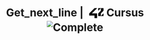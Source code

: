 <!--HEADER-->
<h1 align="center"> Get_next_line | 
 <picture>
  <source media="(prefers-color-scheme: dark)" srcset="readme_resources/42_Logo_White.svg">
  <img alt="42" width=40 align="center" src="readme_resources/42_Logo.svg">
 </picture>
 Cursus 
  <img alt="Complete" src="https://raw.githubusercontent.com/Mqxx/GitHub-Markdown/main/blockquotes/badge/dark-theme/complete.svg">
</h1>
<!--FINISH HEADER-->
